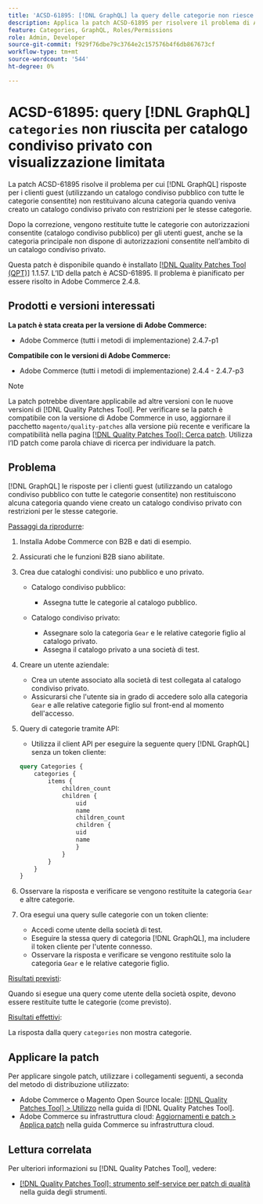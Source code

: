 ```yaml
---
title: 'ACSD-61895: [!DNL GraphQL] la query delle categorie non riesce per il catalogo condiviso privato con visualizzazione limitata'
description: Applica la patch ACSD-61895 per risolvere il problema di Adobe Commerce per cui [!DNL GraphQL] le risposte per i clienti guest (utilizzando un catalogo condiviso pubblico con tutte le categorie consentite) non restituivano alcuna categoria durante la creazione di un catalogo condiviso privato con restrizioni per le stesse categorie.
feature: Categories, GraphQL, Roles/Permissions
role: Admin, Developer
source-git-commit: f929f76dbe79c3764e2c157576b4f6db867673cf
workflow-type: tm+mt
source-wordcount: '544'
ht-degree: 0%

---
```



# ACSD-61895: query [!DNL GraphQL] `categories` non riuscita per catalogo condiviso privato con visualizzazione limitata

La patch ACSD-61895 risolve il problema per cui [!DNL GraphQL] risposte per i clienti guest (utilizzando un catalogo condiviso pubblico con tutte le categorie consentite) non restituivano alcuna categoria quando veniva creato un catalogo condiviso privato con restrizioni per le stesse categorie.

Dopo la correzione, vengono restituite tutte le categorie con autorizzazioni consentite (catalogo condiviso pubblico) per gli utenti guest, anche se la categoria principale non dispone di autorizzazioni consentite nell’ambito di un catalogo condiviso privato.

Questa patch è disponibile quando è installato [[!DNL Quality Patches Tool (QPT)]](/help/tools/quality-patches-tool/quality-patches-tool-to-self-serve-quality-patches.md) 1.1.57. L’ID della patch è ACSD-61895. Il problema è pianificato per essere risolto in Adobe Commerce 2.4.8.

## Prodotti e versioni interessati

**La patch è stata creata per la versione di Adobe Commerce:**

* Adobe Commerce (tutti i metodi di implementazione) 2.4.7-p1

**Compatibile con le versioni di Adobe Commerce:**

* Adobe Commerce (tutti i metodi di implementazione) 2.4.4 - 2.4.7-p3

>[!NOTE]
>
>La patch potrebbe diventare applicabile ad altre versioni con le nuove versioni di [!DNL Quality Patches Tool]. Per verificare se la patch è compatibile con la versione di Adobe Commerce in uso, aggiornare il pacchetto `magento/quality-patches` alla versione più recente e verificare la compatibilità nella pagina [[!DNL Quality Patches Tool]: Cerca patch](https://experienceleague.adobe.com/tools/commerce-quality-patches/index.html). Utilizza l’ID patch come parola chiave di ricerca per individuare la patch.

## Problema

[!DNL GraphQL] le risposte per i clienti guest (utilizzando un catalogo condiviso pubblico con tutte le categorie consentite) non restituiscono alcuna categoria quando viene creato un catalogo condiviso privato con restrizioni per le stesse categorie.

<u>Passaggi da riprodurre</u>:

1. Installa Adobe Commerce con B2B e dati di esempio.
1. Assicurati che le funzioni B2B siano abilitate.
1. Crea due cataloghi condivisi: uno pubblico e uno privato.

   * Catalogo condiviso pubblico:

      * Assegna tutte le categorie al catalogo pubblico.

   * Catalogo condiviso privato:

      * Assegnare solo la categoria `Gear` e le relative categorie figlio al catalogo privato.
      * Assegna il catalogo privato a una società di test.

1. Creare un utente aziendale:

   * Crea un utente associato alla società di test collegata al catalogo condiviso privato.
   * Assicurarsi che l&#39;utente sia in grado di accedere solo alla categoria `Gear` e alle relative categorie figlio sul front-end al momento dell&#39;accesso.

1. Query di categorie tramite API:

   * Utilizza il client API per eseguire la seguente query [!DNL GraphQL] senza un token cliente:

   ```graphql
   query Categories { 
       categories { 
           items { 
               children_count 
               children { 
                   uid 
                   name 
                   children_count 
                   children { 
                   uid 
                   name 
                   } 
               } 
           } 
       } 
   }
   ```

1. Osservare la risposta e verificare se vengono restituite la categoria `Gear` e altre categorie.
1. Ora esegui una query sulle categorie con un token cliente:

   * Accedi come utente della società di test.
   * Eseguire la stessa query di categoria [!DNL GraphQL], ma includere il token cliente per l&#39;utente connesso.
   * Osservare la risposta e verificare se vengono restituite solo la categoria `Gear` e le relative categorie figlio.


<u>Risultati previsti</u>:

Quando si esegue una query come utente della società ospite, devono essere restituite tutte le categorie (come previsto).

<u>Risultati effettivi</u>:

La risposta dalla query `categories` non mostra categorie.

## Applicare la patch

Per applicare singole patch, utilizzare i collegamenti seguenti, a seconda del metodo di distribuzione utilizzato:

* Adobe Commerce o Magento Open Source locale: [[!DNL Quality Patches Tool] > Utilizzo](/help/tools/quality-patches-tool/usage.md) nella guida di [!DNL Quality Patches Tool].
* Adobe Commerce su infrastruttura cloud: [Aggiornamenti e patch > Applica patch](https://experienceleague.adobe.com/docs/commerce-cloud-service/user-guide/develop/upgrade/apply-patches.html) nella guida Commerce su infrastruttura cloud.


## Lettura correlata

Per ulteriori informazioni su [!DNL Quality Patches Tool], vedere:

* [[!DNL Quality Patches Tool]: strumento self-service per patch di qualità](/help/tools/quality-patches-tool/quality-patches-tool-to-self-serve-quality-patches.md) nella guida degli strumenti.

